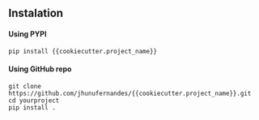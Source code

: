 ## Instalation

#### Using PYPI

```
pip install {{cookiecutter.project_name}}
```

#### Using GitHub repo

```
git clone https://github.com/jhunufernandes/{{cookiecutter.project_name}}.git
cd yourproject
pip install .
```
